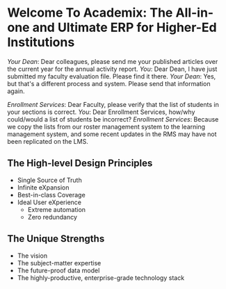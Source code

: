# Welcome To Academix: The All-in-one and Ultimate ERP for Higher-Ed Institutions
*Your Dean*: Dear colleagues, please send me your published articles over the current year for the annual activity report. *You*: Dear Dean, I have just submitted my faculty evaluation file. Please find it there. *Your Dean*: Yes, but that's a different process and system. Please send that information again.

*Enrollment Services*: Dear Faculty, please verify that the list of students in your sections is correct. *You*: Dear Enrollment Services, how/why could/would a list of students be incorrect? *Enrollment Services*: Because we copy the lists from our roster management system to the learning management system, and some recent updates in the RMS may have not been replicated on the LMS.

## The High-level Design Principles
- Single Source of Truth
- Infinite eXpansion
- Best-in-class Coverage
- Ideal User eXperience
  - Extreme automation
  - Zero redundancy

## The Unique Strengths
- The vision
- The subject-matter expertise
- The future-proof data model
- The highly-productive, enterprise-grade technology stack
